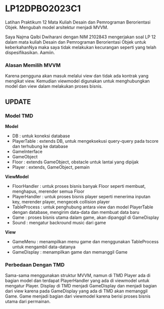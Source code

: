 # LP12DPBO2023C1
Latihan Praktikum 12 Mata Kuliah Desain dan Pemrograman Berorientasi Objek. Mengubah model arsitektur menjadi MVVM.

Saya Najma Qalbi Dwiharani dengan NIM 2102843 mengerjakan soal LP 12 dalam mata kuliah Desain dan Pemrograman Berorientasi Objek untuk keberkahanNya maka saya tidak melakukan kecurangan seperti yang telah dispesifikasikan. Aamiin.

### Alasan Memilih MVVM

Karena pengguna akan masuk melalui view dan tidak ada kontrak yang mengikat view. Kemudian viewmodel digunakan untuk menghubungkan model dan view dalam melakukan proses bisnis.

## UPDATE

### Model TMD

**Model**
- DB : untuk koneksi database
- PlayerTable : extends DB, untuk mengeksekusi query-query pada tscore dan terhubung ke database
- GameInterface
- GameObject
- Floor : extends GameObject, obstacle untuk lantai yang dipijak
- Player : extends, GameObject, pemain

**ViewModel**
- FloorHandler : untuk proses bisnis banyak Floor seperti membuat, menghapus, merender semua Floor
- PlayerHandler : untuk proses bisnis player seperti menerima inputan key, merender player, mengecek collision player
- TableProcess : untuk penghubung antara view dan model PlayerTable dengan database, mengirim data-data dan membuat data baru
- Game : proses bisnis utama dalam game, akan dipanggil di GameDisplay
- Sound : mengatur backround music dari game

**View**
- GameMenu : menampilkan menu game dan menggunakan TableProcess untuk mengambil data-datanya
- GameDisplay : menampilkan game dan memanggil Game

### Perbedaan Dengan TMD

Sama-sama menggunakan struktur MVVM, namun di TMD Player ada di bagian model dan terdapat PlayerHandler yang ada di viewmodel untuk mengatur Player. Display di TMD menjadi GameDisplay dan menjadi bagian dari view karena pada GameDisplay yang ada di TMD akan memanggil Game. Game menjadi bagian dari viewmodel karena berisi proses bisnis utama dari permainan.
